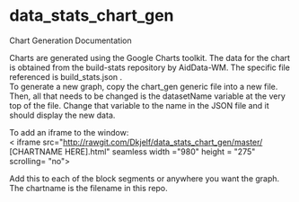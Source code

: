 # data_stats_chart_gen


Chart Generation Documentation

Charts are generated using the Google Charts toolkit. The data for the chart is obtained from the build-stats repository by AidData-WM. The specific file referenced is build_stats.json .   
To generate a new graph, copy the chart_gen generic file into a new file. Then, all that needs to be changed is the datasetName variable at the very top of the file. Change that variable to the name in the JSON file and it should display the new data. 

To add an iframe to the window:  
< iframe src="http://rawgit.com/Dkjelf/data_stats_chart_gen/master/ [CHARTNAME HERE].html" seamless width ="980" height = "275" scrolling= "no"> </iframe></p>    


Add this to each of the block segments or anywhere you want the graph.  
The chartname is the filename in this repo.
